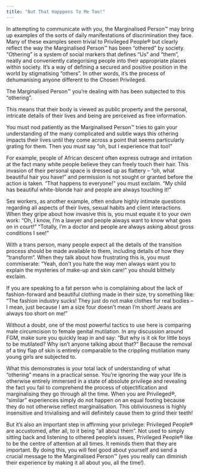 ```yaml
---
title: "But That Happpens To Me Too!"
---
```


In attempting to communicate with you, the Marginalised Person™ may bring up examples of the sorts of daily manifestations of discrimination they face. Many of these examples seem trivial to Privileged People® but clearly reflect the way the Marginalised Person™ has been “othered” by society. “Othering” is a system of social markers that defines “Us” and “them”, neatly and conveniently categorising people into their appropriate places within society. It’s a way of defining a secured and positive position in the world by stigmatising “others”. In other words, it’s the process of dehumanising anyone different to the Chosen Privileged.

The Marginalised Person™ you’re dealing with has been subjected to this “othering”.

This means that their body is viewed as public property and the personal, intricate details of their lives and being are perceived as free information.

You must nod patiently as the Marginalised Person™ tries to gain your understanding of the many complicated and subtle ways this othering impacts their lives until they come across a point that seems particularly grating for them. Then you must say “oh, but I experience that too!”

For example, people of African descent often express outrage and irritation at the fact many white people believe they can freely touch their hair. This invasion of their personal space is dressed up as flattery – “oh, what beautiful hair you have!” and permission is not sought or granted before the action is taken. “That happens to everyone!” you must exclaim. “My child has beautiful white-blonde hair and people are always touching it!”

Sex workers, as another example, often endure highly intimate questions regarding all aspects of their lives, sexual habits and client interactions. When they gripe about how invasive this is, you must equate it to your own work: “Oh, I know, I’m a lawyer and people always want to know what goes on in court!” “Totally, I’m a doctor and people are always asking about gross conditions I see!”

With a trans person, many people expect all the details of the transition process should be made available to them, including details of how they “transform“. When they talk about how frustrating this is, you must commiserate: “Yeah, don’t you hate the way men always want you to explain the mysteries of make-up and skin care!” you should blithely exclaim.

If you are speaking to a fat person who is complaining about the lack of fashion-forward and beautiful clothing made in their size, try something like: “The fashion industry sucks! They just do not make clothes for real bodies – I mean, just because I am a size four doesn’t mean I’m short! Jeans are always too short on me!”

Without a doubt, one of the most powerful tactics to use here is comparing male circumcision to female genital mutilation. In any discussion around FGM, make sure you quickly leap in and say: “But why is it ok for little boys to be mutilated? Why isn’t anyone talking about that?” Because the removal of a tiny flap of skin is entirely comparable to the crippling mutilation many young girls are subjected to.

What this demonstrates is your total lack of understanding of what “othering” means in a practical sense. You’re ignoring the way your life is otherwise entirely immersed in a state of absolute privilege and revealing the fact you fail to comprehend the process of objectification and marginalising they go through all the time. When you are Privileged®, “similar” experiences simply do not happen on an equal footing because they do not otherwise reflect marginalisation. This obliviousness is highly insensitive and trivialising and will definitely cause them to grind their teeth!

But it’s also an important step in affirming your privilege: Privileged People® are accustomed, after all, to it being “all about them”. Not used to simply sitting back and listening to othered people‘s issues, Privileged People® like to be the centre of attention at all times. It reminds them that they are important. By doing this, you will feel good about yourself and send a crucial message to the Marginalised Person™ (yes you really can diminish their experience by making it all about you, all the time!).
